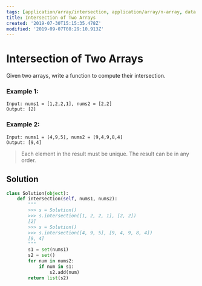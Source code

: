 ```yaml
---
tags: [application/array/intersection, application/array/n-array, data structure/set, leetcode/349, method/search/hash]
title: Intersection of Two Arrays
created: '2019-07-30T15:15:35.478Z'
modified: '2019-09-07T08:29:10.913Z'
---
```


# Intersection of Two Arrays

Given two arrays, write a function to compute their intersection.

### Example 1:

```
Input: nums1 = [1,2,2,1], nums2 = [2,2]
Output: [2]
```

### Example 2:

```
Input: nums1 = [4,9,5], nums2 = [9,4,9,8,4]
Output: [9,4]
```

> Each element in the result must be unique.
> The result can be in any order.

## Solution

```py
class Solution(object):
    def intersection(self, nums1, nums2):
        """
        >>> s = Solution()
        >>> s.intersection([1, 2, 2, 1], [2, 2])
        [2]
        >>> s = Solution()
        >>> s.intersection([4, 9, 5], [9, 4, 9, 8, 4])
        [9, 4]
        """
        s1 = set(nums1)
        s2 = set()
        for num in nums2:
            if num in s1:
                s2.add(num)
        return list(s2)
```
